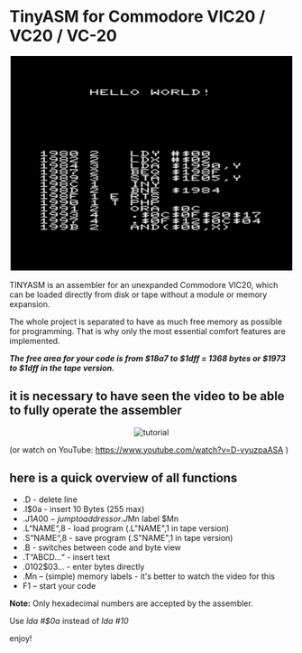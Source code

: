 # TinyASM for Commodore VIC20 / VC20 / VC-20


<p align="center">
 <img src="images/title.png" alt="TinyASM" width="500" />
</p>
 
 TINYASM is an assembler for an unexpanded Commodore VIC20, which can be loaded directly from disk or tape without a module or memory expansion.

 The whole project is separated to have as much free memory as possible for programming. 
 That is why only the most essential comfort features are implemented.

***The free area for your code is from $18a7 to $1dff = 1368 bytes or
$1973 to $1dff in the tape version.***

## it is necessary to have seen the video to be able to fully operate the assembler

<p align="center">
<img src="images/TinyASM_tutorial.gif" alt="tutorial" width="500"/>
</p>

(or watch on YouTube: https://www.youtube.com/watch?v=D-vyuzpaASA )

## here is a quick overview of all functions ##
* .D - delete line
* .I$0a - insert 10 Bytes (255 max)
* .J$1A00 - jump to address or .J$Mn label $Mn
* .L“NAME“,8 - load program
  (.L"NAME",1 in tape version)
* .S“NAME“,8 - save program
  (.S"NAME",1 in tape version)
* .B - switches between code and byte view
* .T“ABCD…“ - insert text
* .$01$02$03... - enter bytes directly
* .Mn – (simple) memory labels - it's better to watch the video for this
* F1 – start your code

**Note:**
Only hexadecimal numbers are accepted by the assembler.

Use *lda #$0a* instead of *lda #10* 

enjoy!
